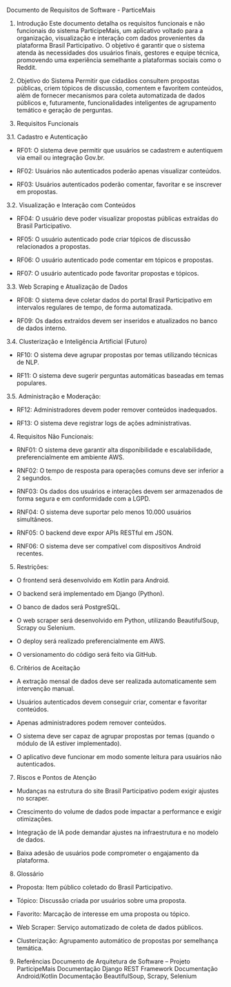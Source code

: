 Documento de Requisitos de Software - ParticeMais

1. Introdução
Este documento detalha os requisitos funcionais e não funcionais do sistema ParticipeMais, um aplicativo voltado para a organização, visualização e interação com dados provenientes da plataforma Brasil Participativo. O objetivo é garantir que o sistema atenda às necessidades dos usuários finais, gestores e equipe técnica, promovendo uma experiência semelhante a plataformas sociais como o Reddit.

2. Objetivo do Sistema
Permitir que cidadãos consultem propostas públicas, criem tópicos de discussão, comentem e favoritem conteúdos, além de fornecer mecanismos para coleta automatizada de dados públicos e, futuramente, funcionalidades inteligentes de agrupamento temático e geração de perguntas.

3. Requisitos Funcionais


3.1. Cadastro e Autenticação

* RF01: O sistema deve permitir que usuários se cadastrem e autentiquem via email ou integração Gov.br.

* RF02: Usuários não autenticados poderão apenas visualizar conteúdos.

* RF03: Usuários autenticados poderão comentar, favoritar e se inscrever em propostas.


3.2. Visualização e Interação com Conteúdos

* RF04: O usuário deve poder visualizar propostas públicas extraídas do Brasil Participativo.

* RF05: O usuário autenticado pode criar tópicos de discussão relacionados a propostas.

* RF06: O usuário autenticado pode comentar em tópicos e propostas.

* RF07: O usuário autenticado pode favoritar propostas e tópicos.


3.3. Web Scraping e Atualização de Dados

* RF08: O sistema deve coletar dados do portal Brasil Participativo em intervalos regulares de tempo, de forma automatizada.

* RF09: Os dados extraídos devem ser inseridos e atualizados no banco de dados interno.


3.4. Clusterização e Inteligência Artificial (Futuro)

* RF10: O sistema deve agrupar propostas por temas utilizando técnicas de NLP.

* RF11: O sistema deve sugerir perguntas automáticas baseadas em temas populares.


3.5. Administração e Moderação:
* RF12: Administradores devem poder remover conteúdos inadequados.

* RF13: O sistema deve registrar logs de ações administrativas.

4. Requisitos Não Funcionais:
* RNF01: O sistema deve garantir alta disponibilidade e escalabilidade, preferencialmente em ambiente AWS.

* RNF02: O tempo de resposta para operações comuns deve ser inferior a 2 segundos.

* RNF03: Os dados dos usuários e interações devem ser armazenados de forma segura e em conformidade com a LGPD.

* RNF04: O sistema deve suportar pelo menos 10.000 usuários simultâneos.

* RNF05: O backend deve expor APIs RESTful em JSON.

* RNF06: O sistema deve ser compatível com dispositivos Android recentes.


5. Restrições:
* O frontend será desenvolvido em Kotlin para Android.

* O backend será implementado em Django (Python).

* O banco de dados será PostgreSQL.

* O web scraper será desenvolvido em Python, utilizando BeautifulSoup, Scrapy ou Selenium.

* O deploy será realizado preferencialmente em AWS.

* O versionamento do código será feito via GitHub.


6. Critérios de Aceitação
* A extração mensal de dados deve ser realizada automaticamente sem intervenção manual.

* Usuários autenticados devem conseguir criar, comentar e favoritar conteúdos.
  
* Apenas administradores podem remover conteúdos.
  
* O sistema deve ser capaz de agrupar propostas por temas (quando o módulo de IA estiver implementado).
  
* O aplicativo deve funcionar em modo somente leitura para usuários não autenticados.


7. Riscos e Pontos de Atenção
* Mudanças na estrutura do site Brasil Participativo podem exigir ajustes no scraper.

* Crescimento do volume de dados pode impactar a performance e exigir otimizações.

* Integração de IA pode demandar ajustes na infraestrutura e no modelo de dados.

* Baixa adesão de usuários pode comprometer o engajamento da plataforma.


8. Glossário
* Proposta: Item público coletado do Brasil Participativo.

* Tópico: Discussão criada por usuários sobre uma proposta.

* Favorito: Marcação de interesse em uma proposta ou tópico.

* Web Scraper: Serviço automatizado de coleta de dados públicos.

* Clusterização: Agrupamento automático de propostas por semelhança temática.


9. Referências
Documento de Arquitetura de Software – Projeto ParticipeMais
Documentação Django REST Framework
Documentação Android/Kotlin
Documentação BeautifulSoup, Scrapy, Selenium
